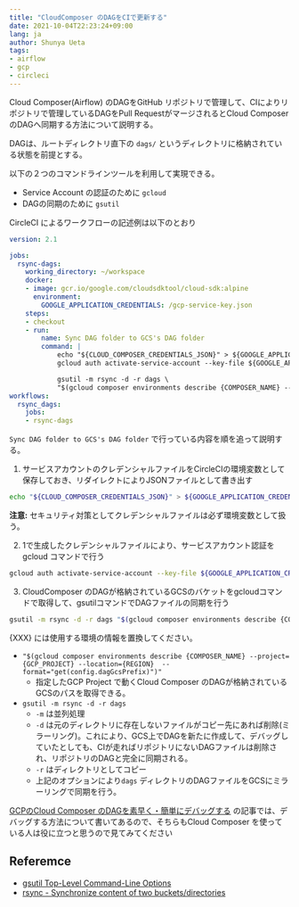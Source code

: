 ```yaml
---
title: "CloudComposer のDAGをCIで更新する"
date: 2021-10-04T22:23:24+09:00
lang: ja
author: Shunya Ueta
tags:
- airflow
- gcp
- circleci
---
```


Cloud Composer(Airflow) のDAGをGitHub リポジトリで管理して、CIによりリポジトリで管理しているDAGをPull RequestがマージされるとCloud ComposerのDAGへ同期する方法について説明する。

DAGは、ルートディレクトリ直下の `dags/` というディレクトリに格納されている状態を前提とする。

以下の２つのコマンドラインツールを利用して実現できる。

- Service Account の認証のために `gcloud`
- DAGの同期のために `gsutil` 

CircleCI によるワークフローの記述例は以下のとおり

```yaml
version: 2.1

jobs:
  rsync-dags:
    working_directory: ~/workspace
    docker:
    - image: gcr.io/google.com/cloudsdktool/cloud-sdk:alpine
      environment:
        GOOGLE_APPLICATION_CREDENTIALS: /gcp-service-key.json
    steps:
    - checkout
    - run:
        name: Sync DAG folder to GCS's DAG folder
        command: |
            echo "${CLOUD_COMPOSER_CREDENTIALS_JSON}" > ${GOOGLE_APPLICATION_CREDENTIALS}
            gcloud auth activate-service-account --key-file ${GOOGLE_APPLICATION_CREDENTIALS}

            gsutil -m rsync -d -r dags \
            "$(gcloud composer environments describe {COMPOSER_NAME} --project={GCP_PROJECT} --location={REGION}  --format="get(config.dagGcsPrefix)")"
workflows:
  rsync_dags:
    jobs:
    - rsync-dags
```

`Sync DAG folder to GCS's DAG folder` で行っている内容を順を追って説明する。

1. サービスアカウントのクレデンシャルファイルをCircleCIの環境変数として保存しておき、リダイレクトによりJSONファイルとして書き出す

```bash
echo "${CLOUD_COMPOSER_CREDENTIALS_JSON}" > ${GOOGLE_APPLICATION_CREDENTIALS}
```

__注意:__ セキュリティ対策としてクレデンシャルファイルは必ず環境変数として扱う。

2. 1で生成したクレデンシャルファイルにより、サービスアカウント認証をgcloud コマンドで行う

```bash
gcloud auth activate-service-account --key-file ${GOOGLE_APPLICATION_CREDENTIALS}
```

3. CloudComposer のDAGが格納されているGCSのバケットをgcloudコマンドで取得して、gsutilコマンドでDAGファイルの同期を行う

```bash
gsutil -m rsync -d -r dags "$(gcloud composer environments describe {COMPOSER_NAME} --project={GCP_PROJECT} --location={REGION}  --format="get(config.dagGcsPrefix)")"
```

{XXX} には使用する環境の情報を置換してください。

- `"$(gcloud composer environments describe {COMPOSER_NAME} --project={GCP_PROJECT} --location={REGION}  --format="get(config.dagGcsPrefix)")"` 
  - 指定したGCP Project で動くCloud Composer のDAGが格納されているGCSのパスを取得できる。
- `gsutil -m rsync -d -r dags`
  - `-m` は並列処理
  - `-d` は元のディレクトリに存在しないファイルがコピー先にあれば削除(ミラーリング)。これにより、GCS上でDAGを新たに作成して、デバッグしていたとしても、CIが走ればリポジトリにないDAGファイルは削除され、リポジトリのDAGと完全に同期される。
  - `-r` はディレクトリとしてコピー
  - 上記のオプションにより`dags` ディレクトリのDAGファイルをGCSにミラーリングで同期を行う。


[GCPのCloud Composer のDAGを素早く・簡単にデバッグする](/posts/2021-09-19/) の記事では、デバッグする方法について書いてあるので、そちらもCloud Composer を使っている人は役に立つと思うので見てみてください

## Referemce

- [gsutil Top-Level Command-Line Options](https://cloud.google.com/storage/docs/gsutil/addlhelp/TopLevelCommandLineOptions)
- [rsync - Synchronize content of two buckets/directories](https://cloud.google.com/storage/docs/gsutil/commands/rsync)